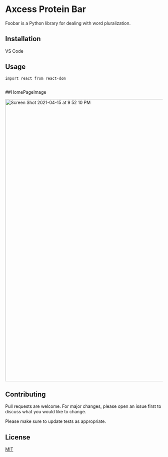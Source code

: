 # Axcess Protein Bar

Foobar is a Python library for dealing with word pluralization.

## Installation

VS Code


## Usage

```react
import react from react-dom


```

##HomePageImage

<img width="900" alt="Screen Shot 2021-04-15 at 9 52 10 PM" src="https://user-images.githubusercontent.com/79564250/114960353-d7be6800-9e34-11eb-9654-4232dc42574d.png">


## Contributing
Pull requests are welcome. For major changes, please open an issue first to discuss what you would like to change.

Please make sure to update tests as appropriate.

## License
[MIT](https://choosealicense.com/licenses/mit/)

